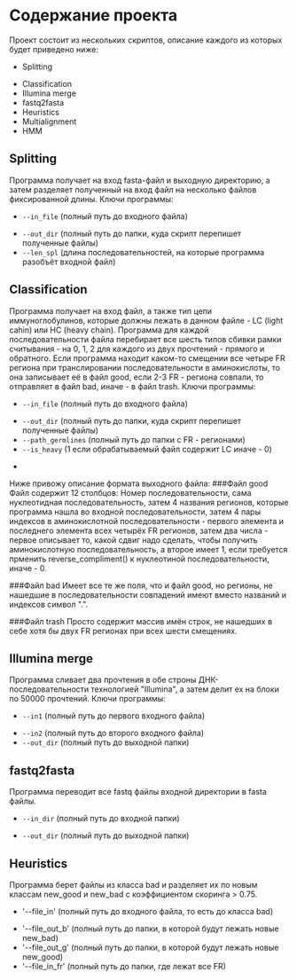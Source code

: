 Содержание проекта
========================
Проект состоит из нескольких скриптов, описание каждого из которых будет приведено ниже:
* Splitting
- Classification
- Illumina merge
- fastq2fasta
- Heuristics
- Multialignment
- HMM

Splitting
------------------------
Программа получает на вход fasta-файл и выходную директорию, а затем разделяет полученный на вход файл на несколько файлов фиксированной длины. Ключи программы:
  * `--in_file` (полный путь до входного файла)
  - `--out_dir` (полный путь до папки, куда скрипт перепишет полученные файлы)
  - `--len_spl` (длина последовательностей, на которые программа разобъёт входной файл)

Classification
---------------------
Программа получает на вход файл, а также тип цепи иммуноглобулинов, которые должны лежать в данном файле - LC (light cahin) или HC (heavy chain). Программа для каждой последовательности файла перебирает все шесть типов сбивки рамки считывания - на 0, 1, 2 для каждого из двух прочтений - прямого и обратного. Если программа находит каком-то смещении все четыре FR региона при транслировании последовательности в аминокислоты, то она записывает её в файл good, если 2-3 FR - региона совпали, то отправляет в файл bad, иначе - в файл trash. Ключи программы:
  * `--in_file` (полный путь до входного файла)
  - `--out_dir` (полный путь до папки, куда скрипт перепишет полученные файлы)
  - `--path_germlines` (полный путь до папки с FR - регионами)
  - `--is_heavy` (1 если обрабатываемый файл содержит LC иначе - 0)
+

Ниже привожу описание формата выходного файла:
###Файл good
Файл содержит 12 столбцов: Номер последовательности, сама нуклеотидная последовательность, затем 4 названия регионов, которые программа нашла во входной последовательности, затем 4 пары индексов в аминокислотной последовательности - первого элемента и последнего элемента всех четырёх FR регионов, затем два числа - первое описывает то, какой сдвиг надо сделать, чтобы получить аминокислотную последовательность, а второе имеет 1, если требуется прменить reverse_compliment() к нуклеотиной последовательности, иначе - 0.

###Файл bad
Имеет все те же поля, что и файл good, но регионы, не нашедшие в последовательности совпадений имеют вместо названий и индексов символ ".".

###Файл trash
Просто содержит массив имён строк, не нашедших в себе хотя бы двух FR регионах при всех шести смещениях.

Illumina merge
---------------------
Программа сливает два прочтения в обе строны ДНК-последовательности технологией "Illumina", а затем делит ех на блоки по 50000 прочтений. Ключи программы:
  * `--in1` (полный путь до первого входного файла)
  - `--in2` (полный путь до второго входного файла)
  - `--out_dir` (полный путь до выходной папки)

fastq2fasta
---------------------
Программа переводит все fastq файлы входной директории в fasta файлы.
  * `--in_dir` (полный путь до входной папки)
  - `--out_dir` (полный путь до выходной папки)


Heuristics
---------------------
Программа берет файлы из класса bad и разделяет их по новым классам new_good и new_bad с коэффициентом скоринга > 0.75.
 * '--file_in' (полный путь до входного файла, то есть до класса bad)
 - '--file_out_b' (полный путь до папки, в которой будут лежать новые new_bad)
 - '--file_out_g' (полный путь до папки, в которой будут лежать новые new_good)
 - '--file_in_fr' (полный путь до папки, где лежат все FR) 
 
 

